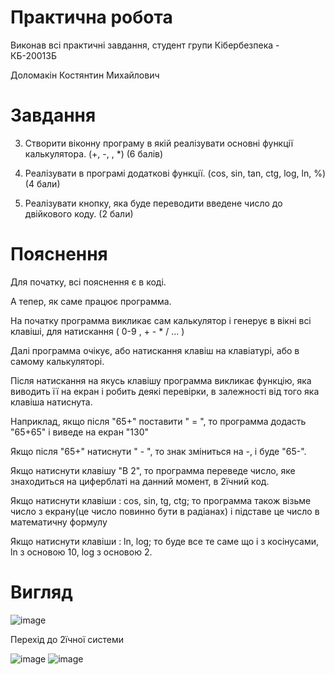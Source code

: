 # Практична робота
Виконав всі практичні завдання, студент групи Кібербезпека - КБ-20013Б

Доломакін Костянтин Михайлович

# Завдання

3. Створити віконну програму в якій реалізувати основні функції
калькулятора.
(+, -, \, *) (6 балів)

4. Реалізувати в програмі додаткові функції.
(cos, sin, tan, ctg, log, ln, %) (4 бали)

5. Реалізувати кнопку, яка буде переводити введене число до двійкового
коду. (2 бали)

# Пояснення 

Для початку, всі пояснення є в коді.

А тепер, як саме працює программа.

На початку программа викликає сам калькулятор і генерує в вікні всі клавіші, для натискання ( 0-9 , + - * / ... )

Далі программа очікує, або натискання клавіш на клавіатурі, або в самому калькуляторі.

Після натискання на якусь клавішу программа викликає функцію, яка виводить її на екран і робить деякі перевірки, в залежності від того яка клавіша натиснута.

Наприклад, якщо після "65+" поставити " = ", то программа додасть "65+65" і виведе на екран "130"

Якщо після "65+" натиснути " - ", то знак зміниться на -, і буде "65-".

Якщо натиснути клавішу "В 2", то программа переведе число, яке знаходиться на циферблаті на данний момент, в 2їчний код.

Якщо натиснути клавіши : cos, sin, tg, ctg; то программа також візьме число з екрану(це число повинно бути в радіанах) і підставе це число в математичну формулу

Якщо натиснути клавіши : ln, log; то буде все те саме що і з косінусами, ln з основою 10, log з основою 2.

# Вигляд 

![image](https://user-images.githubusercontent.com/86669822/124310157-75901c00-db74-11eb-8fe8-796bd090a187.png)

Перехід до 2їчної системи

![image](https://user-images.githubusercontent.com/86669822/124310180-7fb21a80-db74-11eb-92c9-7c91bec3f36b.png)
![image](https://user-images.githubusercontent.com/86669822/124310197-83de3800-db74-11eb-80c8-c159de366e4f.png)
